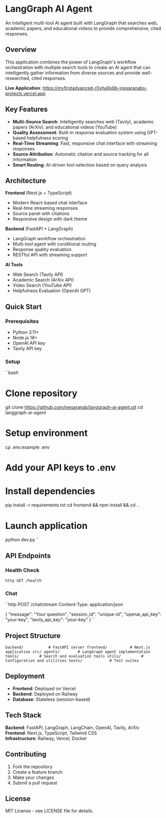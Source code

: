﻿# LangGraph AI Agent

An intelligent multi-tool AI agent built with LangGraph that searches web, academic papers, and educational videos to provide comprehensive, cited responses.

## Overview

This application combines the power of LangGraph's workflow orchestration with multiple search tools to create an AI agent that can intelligently gather information from diverse sources and provide well-researched, cited responses.

**Live Application**: https://myfirstadvanced-r0yha9x6b-inesaranabs-projects.vercel.app

## Key Features

- **Multi-Source Search**: Intelligently searches web (Tavily), academic papers (ArXiv), and educational videos (YouTube)
- **Quality Assessment**: Built-in response evaluation system using GPT-based helpfulness scoring
- **Real-Time Streaming**: Fast, responsive chat interface with streaming responses
- **Source Attribution**: Automatic citation and source tracking for all information
- **Smart Routing**: AI-driven tool selection based on query analysis

## Architecture

**Frontend** (Next.js + TypeScript)
- Modern React-based chat interface
- Real-time streaming responses
- Source panel with citations
- Responsive design with dark theme

**Backend** (FastAPI + LangGraph)
- LangGraph workflow orchestration
- Multi-tool agent with conditional routing
- Response quality evaluation
- RESTful API with streaming support

**AI Tools**
- Web Search (Tavily API)
- Academic Search (ArXiv API) 
- Video Search (YouTube API)
- Helpfulness Evaluation (OpenAI GPT)

## Quick Start

### Prerequisites
- Python 3.11+
- Node.js 18+
- OpenAI API key
- Tavily API key

### Setup
``bash
# Clone repository
git clone https://github.com/inesaranab/langgraph-ai-agent.git
cd langgraph-ai-agent

# Setup environment
cp .env.example .env
# Add your API keys to .env

# Install dependencies
pip install -r requirements.txt
cd frontend && npm install && cd ..

# Launch application
python dev.py
``

## API Endpoints

### Health Check
``http
GET /health
``

### Chat
``http
POST /chat/stream
Content-Type: application/json

{
  "message": "Your question",
  "session_id": "unique-id",
  "openai_api_key": "your-key",
  "tavily_api_key": "your-key"
}
``

## Project Structure

``
 backend/           # FastAPI server
 frontend/          # Next.js application
 src/
    agents/        # LangGraph agent implementation
    tools/         # Search and evaluation tools
    utils/         # Configuration and utilities
 tests/            # Test suites
``

## Deployment

- **Frontend**: Deployed on Vercel
- **Backend**: Deployed on Railway
- **Database**: Stateless (session-based)

## Tech Stack

**Backend**: FastAPI, LangGraph, LangChain, OpenAI, Tavily, ArXiv  
**Frontend**: Next.js, TypeScript, Tailwind CSS  
**Infrastructure**: Railway, Vercel, Docker

## Contributing

1. Fork the repository
2. Create a feature branch
3. Make your changes
4. Submit a pull request

## License

MIT License - see LICENSE file for details.
